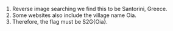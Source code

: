 1. Reverse image searching we find this to be Santorini, Greece. 
2. Some websites also include the village name Oia. 
3. Therefore, the flag must be S2G{Oia}.